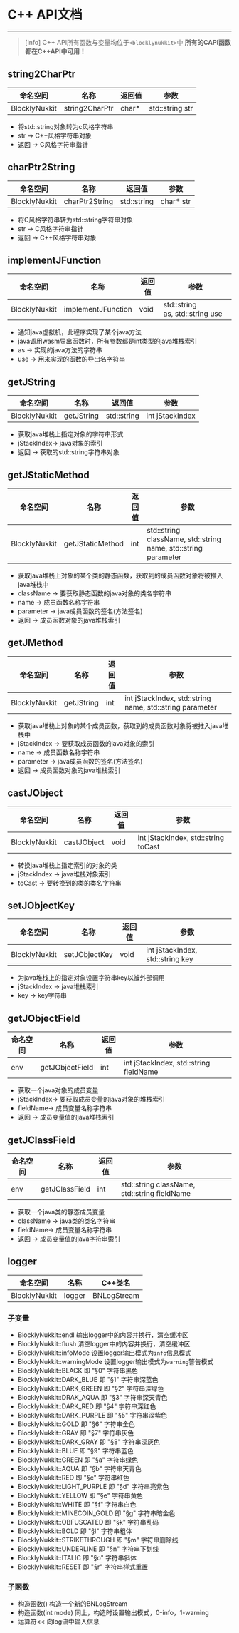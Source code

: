 # C++ API文档
*******************************************
>[info] C++ API所有函数与变量均位于`<blocklynukkit>`中
> **所有的CAPI函数都在C++API中可用！**

## string2CharPtr
|命名空间|名称|返回值|参数|
|-|-|-|-|
|BlocklyNukkit|string2CharPtr|char\*|std::string str|
- 将std::string对象转为c风格字符串
- str -> C++风格字符串对象
- 返回 -> C风格字符串指针

## charPtr2String
|命名空间|名称|返回值|参数|
|-|-|-|-|
|BlocklyNukkit|charPtr2String|std::string|char\* str|
- 将C风格字符串转为std::string字符串对象
- str -> C风格字符串指针
- 返回 -> C++风格字符串对象

## implementJFunction
|命名空间|名称|返回值|参数|
|-|-|-|-|
|BlocklyNukkit|implementJFunction|void|std::string as, std::string use|
- 通知java虚拟机，此程序实现了某个java方法  
- java调用wasm导出函数时，所有参数都是int类型的java堆栈索引
- as -> 实现的java方法的字符串
- use -> 用来实现的函数的导出名字符串

## getJString
|命名空间|名称|返回值|参数|
|-|-|-|-|
|BlocklyNukkit|getJString|std::string|int jStackIndex|
- 获取java堆栈上指定对象的字符串形式
- jStackIndex-> java对象的索引
- 返回 -> 获取的std::string字符串对象

## getJStaticMethod
|命名空间|名称|返回值|参数|
|-|-|-|-|
|BlocklyNukkit|getJStaticMethod|int|std::string className, std::string name, std::string parameter|
- 获取java堆栈上对象的某个类的静态函数，获取到的成员函数对象将被推入java堆栈中
- className -> 要获取静态函数的java对象的类名字符串
- name -> 成员函数名称字符串
- parameter -> java成员函数的签名(方法签名)
- 返回 -> 成员函数对象的java堆栈索引

## getJMethod
|命名空间|名称|返回值|参数|
|-|-|-|-|
|BlocklyNukkit|getJString|int|int jStackIndex, std::string name, std::string parameter|
- 获取java堆栈上对象的某个成员函数，获取到的成员函数对象将被推入java堆栈中
- jStackIndex -> 要获取成员函数的java对象的索引
- name -> 成员函数名称字符串
- parameter -> java成员函数的签名(方法签名)
- 返回 -> 成员函数对象的java堆栈索引

## castJObject
|命名空间|名称|返回值|参数|
|-|-|-|-|
|BlocklyNukkit|castJObject|void|int jStackIndex, std::string toCast|
- 转换java堆栈上指定索引的对象的类
- jStackIndex -> java堆栈对象索引
- toCast -> 要转换到的类的类名字符串

## setJObjectKey
|命名空间|名称|返回值|参数|
|-|-|-|-|
|BlocklyNukkit|setJObjectKey|void|int jStackIndex, std::string key|
- 为java堆栈上的指定对象设置字符串key以被外部调用
- jStackIndex -> java堆栈索引
- key -> key字符串

## getJObjectField
|命名空间|名称|返回值|参数|
|-|-|-|-|
|env|getJObjectField|int|int jStackIndex, std::string fieldName|
- 获取一个java对象的成员变量
- jStackIndex-> 要获取成员变量的java对象的堆栈索引
- fieldName-> 成员变量名称字符串
- 返回 -> 成员变量值的java堆栈索引

## getJClassField
|命名空间|名称|返回值|参数|
|-|-|-|-|
|env|getJClassField|int|std::string className, std::string fieldName|
- 获取一个java类的静态成员变量
- className -> java类的类名字符串
- fieldName-> 成员变量名称字符串
- 返回 -> 成员变量值的java字符串索引

## logger
|命名空间|名称|C++类名|
|-|-|-|
|BlocklyNukkit|logger|BNLogStream|
### 子变量
- BlocklyNukkit::endl 输出logger中的内容并换行，清空缓冲区
- BlocklyNukkit::flush 清空logger中的内容并换行，清空缓冲区
- BlocklyNukkit::infoMode 设置logger输出模式为`info`信息模式
- BlocklyNukkit::warningMode 设置logger输出模式为`warning`警告模式
- BlocklyNukkit::BLACK 即 "§0" 字符串黑色
- BlocklyNukkit::DARK_BLUE 即 "§1" 字符串深蓝色
- BlocklyNukkit::DARK_GREEN 即 "§2" 字符串深绿色
- BlocklyNukkit::DRAK_AQUA 即 "§3" 字符串深天青色
- BlocklyNukkit::DARK_RED 即 "§4" 字符串深红色
- BlocklyNukkit::DARK_PURPLE 即 "§5" 字符串深紫色
- BlocklyNukkit::GOLD 即 "§6" 字符串金色
- BlocklyNukkit::GRAY 即 "§7" 字符串灰色
- BlocklyNukkit::DARK_GRAY 即 "§8" 字符串深灰色
- BlocklyNukkit::BLUE 即 "§9" 字符串蓝色
- BlocklyNukkit::GREEN 即 "§a" 字符串绿色
- BlocklyNukkit::AQUA 即 "§b" 字符串天青色
- BlocklyNukkit::RED 即 "§c" 字符串红色
- BlocklyNukkit::LIGHT_PURPLE 即 "§d" 字符串亮紫色
- BlocklyNukkit::YELLOW 即 "§e" 字符串黄色
- BlocklyNukkit::WHITE 即 "§f" 字符串白色
- BlocklyNukkit::MINECOIN_GOLD 即 "§g" 字符串暗金色
- BlocklyNukkit::OBFUSCATED 即 "§k" 字符串乱码
- BlocklyNukkit::BOLD 即 "§l" 字符串粗体
- BlocklyNukkit::STRIKETHROUGH 即 "§m" 字符串删除线
- BlocklyNukkit::UNDERLINE 即 "§n" 字符串下划线
- BlocklyNukkit::ITALIC 即 "§o" 字符串斜体
- BlocklyNukkit::RESET 即 "§r" 字符串样式重置
### 子函数
- 构造函数() 构造一个新的BNLogStream
- 构造函数(int mode) 同上，构造时设置输出模式，0-info，1-warning
- 运算符<< 向log流中输入信息


